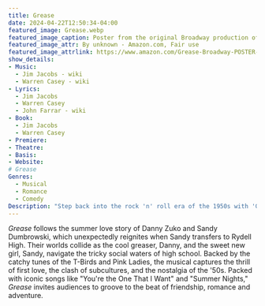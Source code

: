 ```yaml
---
title: Grease
date: 2024-04-22T12:50:34-04:00
featured_image: Grease.webp
featured_image_caption: Poster from the original Broadway production of 'Grease'
featured_image_attr: By unknown - Amazon.com, Fair use
featured_image_attrlink: https://www.amazon.com/Grease-Broadway-POSTER-Movie-Inches/dp/B00KK6LDZA
show_details: 
- Music:
  - Jim Jacobs - wiki
  - Warren Casey - wiki
- Lyrics: 
  - Jim Jacobs
  - Warren Casey
  - John Farrar - wiki
- Book:
  - Jim Jacobs
  - Warren Casey
- Premiere: 
- Theatre: 
- Basis: 
- Website: 
# Grease
Genres:
  - Musical
  - Romance
  - Comedy
Description: "Step back into the rock 'n' roll era of the 1950s with 'Grease,' a vibrant tale of teen romance and rebellion at Rydell High."
---
```

*Grease* follows the summer love story of Danny Zuko and Sandy Dumbrowski, which unexpectedly reignites when Sandy transfers to Rydell High. Their worlds collide as the cool greaser, Danny, and the sweet new girl, Sandy, navigate the tricky social waters of high school. Backed by the catchy tunes of the T-Birds and Pink Ladies, the musical captures the thrill of first love, the clash of subcultures, and the nostalgia of the '50s. Packed with iconic songs like "You're the One That I Want" and "Summer Nights," *Grease* invites audiences to groove to the beat of friendship, romance and adventure.